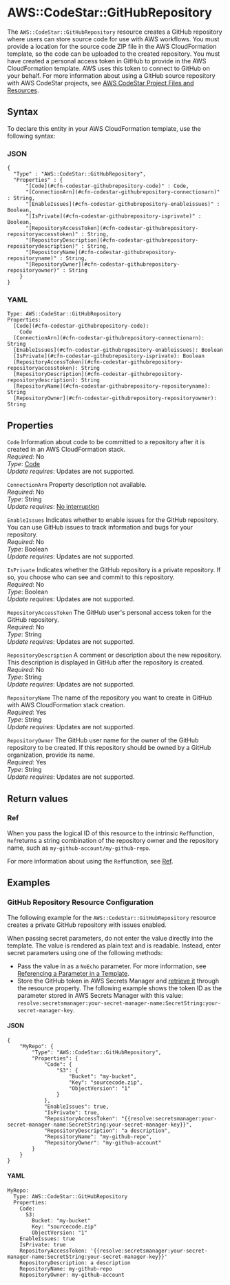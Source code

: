 # AWS::CodeStar::GitHubRepository<a name="aws-resource-codestar-githubrepository"></a>

The `AWS::CodeStar::GitHubRepository` resource creates a GitHub repository where users can store source code for use with AWS workflows\. You must provide a location for the source code ZIP file in the AWS CloudFormation template, so the code can be uploaded to the created repository\. You must have created a personal access token in GitHub to provide in the AWS CloudFormation template\. AWS uses this token to connect to GitHub on your behalf\. For more information about using a GitHub source repository with AWS CodeStar projects, see [AWS CodeStar Project Files and Resources](https://docs.aws.amazon.com/codestar/latest/userguide/templates.html#templates-whatis)\.

## Syntax<a name="aws-resource-codestar-githubrepository-syntax"></a>

To declare this entity in your AWS CloudFormation template, use the following syntax:

### JSON<a name="aws-resource-codestar-githubrepository-syntax.json"></a>

```
{
  "Type" : "AWS::CodeStar::GitHubRepository",
  "Properties" : {
      "[Code](#cfn-codestar-githubrepository-code)" : Code,
      "[ConnectionArn](#cfn-codestar-githubrepository-connectionarn)" : String,
      "[EnableIssues](#cfn-codestar-githubrepository-enableissues)" : Boolean,
      "[IsPrivate](#cfn-codestar-githubrepository-isprivate)" : Boolean,
      "[RepositoryAccessToken](#cfn-codestar-githubrepository-repositoryaccesstoken)" : String,
      "[RepositoryDescription](#cfn-codestar-githubrepository-repositorydescription)" : String,
      "[RepositoryName](#cfn-codestar-githubrepository-repositoryname)" : String,
      "[RepositoryOwner](#cfn-codestar-githubrepository-repositoryowner)" : String
    }
}
```

### YAML<a name="aws-resource-codestar-githubrepository-syntax.yaml"></a>

```
Type: AWS::CodeStar::GitHubRepository
Properties: 
  [Code](#cfn-codestar-githubrepository-code): 
    Code
  [ConnectionArn](#cfn-codestar-githubrepository-connectionarn): String
  [EnableIssues](#cfn-codestar-githubrepository-enableissues): Boolean
  [IsPrivate](#cfn-codestar-githubrepository-isprivate): Boolean
  [RepositoryAccessToken](#cfn-codestar-githubrepository-repositoryaccesstoken): String
  [RepositoryDescription](#cfn-codestar-githubrepository-repositorydescription): String
  [RepositoryName](#cfn-codestar-githubrepository-repositoryname): String
  [RepositoryOwner](#cfn-codestar-githubrepository-repositoryowner): String
```

## Properties<a name="aws-resource-codestar-githubrepository-properties"></a>

`Code`  <a name="cfn-codestar-githubrepository-code"></a>
Information about code to be committed to a repository after it is created in an AWS CloudFormation stack\.   
*Required*: No  
*Type*: [Code](aws-properties-codestar-githubrepository-code.md)  
*Update requires*: Updates are not supported\.

`ConnectionArn`  <a name="cfn-codestar-githubrepository-connectionarn"></a>
Property description not available\.  
*Required*: No  
*Type*: String  
*Update requires*: [No interruption](https://docs.aws.amazon.com/AWSCloudFormation/latest/UserGuide/using-cfn-updating-stacks-update-behaviors.html#update-no-interrupt)

`EnableIssues`  <a name="cfn-codestar-githubrepository-enableissues"></a>
Indicates whether to enable issues for the GitHub repository\. You can use GitHub issues to track information and bugs for your repository\.  
*Required*: No  
*Type*: Boolean  
*Update requires*: Updates are not supported\.

`IsPrivate`  <a name="cfn-codestar-githubrepository-isprivate"></a>
Indicates whether the GitHub repository is a private repository\. If so, you choose who can see and commit to this repository\.  
*Required*: No  
*Type*: Boolean  
*Update requires*: Updates are not supported\.

`RepositoryAccessToken`  <a name="cfn-codestar-githubrepository-repositoryaccesstoken"></a>
The GitHub user's personal access token for the GitHub repository\.  
*Required*: No  
*Type*: String  
*Update requires*: Updates are not supported\.

`RepositoryDescription`  <a name="cfn-codestar-githubrepository-repositorydescription"></a>
A comment or description about the new repository\. This description is displayed in GitHub after the repository is created\.  
*Required*: No  
*Type*: String  
*Update requires*: Updates are not supported\.

`RepositoryName`  <a name="cfn-codestar-githubrepository-repositoryname"></a>
The name of the repository you want to create in GitHub with AWS CloudFormation stack creation\.  
*Required*: Yes  
*Type*: String  
*Update requires*: Updates are not supported\.

`RepositoryOwner`  <a name="cfn-codestar-githubrepository-repositoryowner"></a>
The GitHub user name for the owner of the GitHub repository to be created\. If this repository should be owned by a GitHub organization, provide its name\.  
*Required*: Yes  
*Type*: String  
*Update requires*: Updates are not supported\.

## Return values<a name="aws-resource-codestar-githubrepository-return-values"></a>

### Ref<a name="aws-resource-codestar-githubrepository-return-values-ref"></a>

 When you pass the logical ID of this resource to the intrinsic `Ref`function, `Ref`returns a string combination of the repository owner and the repository name, such as `my-github-account/my-github-repo`\.

For more information about using the `Ref`function, see [Ref](https://docs.aws.amazon.com/AWSCloudFormation/latest/UserGuide/intrinsic-function-reference-ref.html)\.

## Examples<a name="aws-resource-codestar-githubrepository--examples"></a>



### GitHub Repository Resource Configuration<a name="aws-resource-codestar-githubrepository--examples--GitHub_Repository_Resource_Configuration"></a>

The following example for the `AWS::CodeStar::GitHubRepository` resource creates a private GitHub repository with issues enabled\.

When passing secret parameters, do not enter the value directly into the template\. The value is rendered as plain text and is readable\. Instead, enter secret parameters using one of the following methods:
+ Pass the value in as a `NoEcho` parameter\. For more information, see [Referencing a Parameter in a Template](https://docs.aws.amazon.com/AWSCloudFormation/latest/UserGuide/parameters-section-structure.html#parameters-section-structure-referencing)\.
+ Store the GitHub token in AWS Secrets Manager and [retrieve it](https://docs.aws.amazon.com/AWSCloudFormation/latest/UserGuide/dynamic-references.html#dynamic-references-secretsmanager) through the resource property\. The following example shows the token ID as the parameter stored in AWS Secrets Manager with this value: `resolve:secretsmanager:your-secret-manager-name:SecretString:your-secret-manager-key`\.

#### JSON<a name="aws-resource-codestar-githubrepository--examples--GitHub_Repository_Resource_Configuration--json"></a>

```
{
    "MyRepo": {
        "Type": "AWS::CodeStar::GitHubRepository",
        "Properties": {
            "Code": {
                "S3": {
                    "Bucket": "my-bucket",
                    "Key": "sourcecode.zip",
                    "ObjectVersion": "1"
                }
            },
            "EnableIssues": true,
            "IsPrivate": true,
            "RepositoryAccessToken": "{{resolve:secretsmanager:your-secret-manager-name:SecretString:your-secret-manager-key}}",
            "RepositoryDescription": "a description",
            "RepositoryName": "my-github-repo",
            "RepositoryOwner": "my-github-account"
        }
    }
}
```

#### YAML<a name="aws-resource-codestar-githubrepository--examples--GitHub_Repository_Resource_Configuration--yaml"></a>

```
MyRepo:
  Type: AWS::CodeStar::GitHubRepository
  Properties:
    Code:
      S3:
        Bucket: "my-bucket" 
        Key: "sourcecode.zip" 
        ObjectVersion: "1"
    EnableIssues: true
    IsPrivate: true
    RepositoryAccessToken: '{{resolve:secretsmanager:your-secret-manager-name:SecretString:your-secret-manager-key}}'
    RepositoryDescription: a description
    RepositoryName: my-github-repo
    RepositoryOwner: my-github-account
```